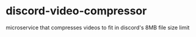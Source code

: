 # discord-video-compressor
microservice that compresses videos to fit in discord's 8MB file size limit
